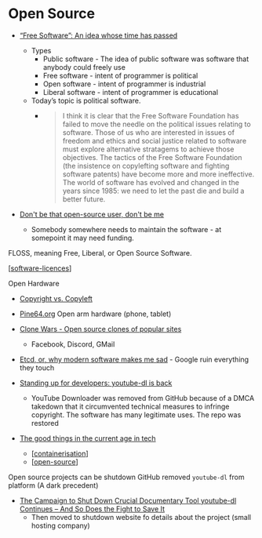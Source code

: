 Open Source
===========


* [“Free Software”: An idea whose time has passed](https://r0ml.medium.com/free-software-an-idea-whose-time-has-passed-6570c1d8218a)
    * Types
        * Public software - The idea of public software was software that anybody could freely use
        * Free software - intent of programmer is political
        * Open software - intent of programmer is industrial
        * Liberal software - intent of programmer is educational
    * Today’s topic is political software. 
        * > I think it is clear that the Free Software Foundation has failed to move the needle on the political issues relating to software. Those of us who are interested in issues of freedom and ethics and social justice related to software must explore alternative stratagems to achieve those objectives. The tactics of the Free Software Foundation (the insistence on copylefting software and fighting software patents) have become more and more ineffective. The world of software has evolved and changed in the years since 1985: we need to let the past die and build a better future.

* [Don't be that open-source user, don't be me](https://jacobtomlinson.dev/posts/2022/dont-be-that-open-source-user-dont-be-me/)
    * Somebody somewhere needs to maintain the software - at somepoint it may need funding.

FLOSS, meaning Free, Liberal, or Open Source Software.

[[software-licences]]

Open Hardware

* [Copyright vs. Copyleft](https://www.gnu.org/gwm/libredocxml/x53.html)

* [Pine64.org](https://www.pine64.org/) Open arm hardware (phone, tablet)

* [Clone Wars - Open source clones of popular sites](https://gourav.io/clone-wars)
    * Facebook, Discord, GMail


* [Etcd, or, why modern software makes me sad](https://www.roguelazer.com/2020/07/etcd-or-why-modern-software-makes-me-sad/) - Google ruin everything they touch

* [Standing up for developers: youtube-dl is back](https://github.blog/2020-11-16-standing-up-for-developers-youtube-dl-is-back/)
    * YouTube Downloader was removed from GitHub because of a DMCA takedown that it circumvented technical measures to infringe copyright. The software has many legitimate uses. The repo was restored

* [The good things in the current age in tech](https://blog.kronis.dev/articles/the-good-things-in-the-current-age-in-tech)
    * [[containerisation]]
    * [[open-source]]


Open source projects can be shutdown
GitHub removed `youtube-dl` from platform (A dark precedent)
* [The Campaign to Shut Down Crucial Documentary Tool youtube-dl Continues – And So Does the Fight to Save It](https://www.eff.org/deeplinks/2022/03/campaign-shut-down-crucial-documentary-tool-youtube-dl-continues-and-so-does-fight)
    * Then moved to shutdown website fo details about the project (small hosting company)

[//begin]: # "Autogenerated link references for markdown compatibility"
[software-licences]: software-licences.md "Software Licences"
[containerisation]: containerisation.md "Containerisation"
[open-source]: open-source.md "Open Source"
[//end]: # "Autogenerated link references"